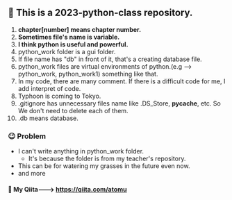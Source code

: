## 🍿 This is a 2023-python-class repository.

1. **chapter[number] means chapter number.**
2. __Sometimes file's name is variable.__
3. **I think python is useful and powerful.**
4. python_work folder is a gui folder.
5. If file name has "db" in front of it, that's a creating database file.
6. python_work files are virtual environments of python.(e.g --> python_work, python_work1) something like that.
7. In my code, there are many comment. If there is a difficult code for me, I add interpret of code.
8. Typhoon is coming to Tokyo.
9. .gitignore has unnecessary files name like .DS_Store, __pycache__, etc. So We don't need to delete each of them.
10. .db means database.

### 😉 Problem
- I can't write anything in python_work folder.
    - It's because the folder is from my teacher's repository.
- This can be for watering my grasses in the future even now.
- and more

#### 🥞 My Qiita---> https://qiita.com/atomu
